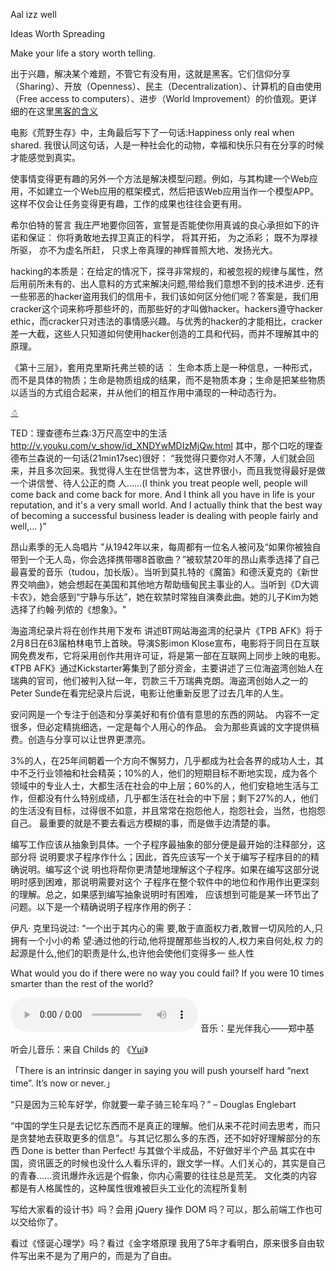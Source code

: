Aal izz well

Ideas Worth Spreading

Make your life a story worth telling.

出于兴趣，解决某个难题，不管它有没有用，这就是黑客。它们信仰分享（Sharing）、开放（Openness）、民主（Decentralization）、计算机的自由使用（Free access to computers）、进步（World Improvement）的价值观。更详细的在这里[黑客的含义](http://www.ruanyifeng.com/blog/2011/04/on_hacker.html)

电影《荒野生存》中，主角最后写下了一句话:Happiness only real when shared. 
我很认同这句话，人是一种社会化的动物，幸福和快乐只有在分享的时候才能感觉到真实。


使事情变得更有趣的另外一个方法是解决模型问题。例如，与其构建一个Web应用，不如建立一个Web应用的框架模式，然后把该Web应用当作一个模型APP。这样不仅会让任务变得更有趣，工作的成果也往往会更有用。

希尔伯特的誓言
我庄严地要你回答，宣誓是否能使你用真诚的良心承担如下的许诺和保证： 你将勇敢地去捍卫真正的科学， 将其开拓， 为之添彩； 既不为厚禄所驱， 亦不为虚名所赶， 只求上帝真理的神辉普照大地、发扬光大。

hacking的本质是：在给定的情况下，探寻非常规的，和被忽视的规律与属性，然后用前所未有的、出人意料的方式来解决问题,带给我们意想不到的技术进步.
还有一些邪恶的hacker盗用我们的信用卡，我们该如何区分他们呢？答案是，我们用cracker这个词来称呼那些坏的，而那些好的才叫做hacker。hackers遵守hacker ethic，而cracker只对违法的事情感兴趣。与优秀的hacker的才能相比，cracker差一大截，这些人只知道如何使用hacker创造的工具和代码，而并不理解其中的原理。

《第十三层》，套用克里斯托弗兰顿的话 ：
生命本质上是一种信息，一种形式，而不是具体的物质；生命是物质组成的结果，而不是物质本身；生命是把某些物质以适当的方式组合起来，并从他们的相互作用中涌现的一种动态行为。



<a href="%e2%98%83">☃</a>


TED：理查德布兰森:3万尺高空中的生活
http://v.youku.com/v_show/id_XNDYwMDIzMjQw.html
其中，那个口吃的理查德布兰森说的一句话(21min17sec)很好：
“我觉得只要你对人不薄，人们就会回来，并且多次回来。我觉得人生在世信誉为本，这世界很小，而且我觉得最好是做一个讲信誉、待人公正的商 人……(I think you treat people well, people will come back and come back for more. And I think all you have in life is your reputation, and it's a very small world. And I actually think that the best way of becoming a successful business leader is dealing with people fairly and well,... )”



昂山素季的无人岛唱片
"从1942年以来，每周都有一位名人被问及“如果你被独自带到一个无人岛，你会选择携带哪8首歌曲？”被软禁20年的昂山素季选择了自己最喜爱的音乐（tudou，加长版）。当听到莫扎特的《魔笛》和德沃夏克的《新世界交响曲》，她会想起在美国和其他地方帮助缅甸民主事业的人。当听到《D大调卡农》，她会感到“宁静与乐达”，她在软禁时常独自演奏此曲。她的儿子Kim为她选择了约翰·列侬的《想象》。"




海盗湾纪录片将在创作共用下发布
讲述BT网站海盗湾的纪录片《TPB AFK》将于2月8日在63届柏林电节上首映。导演S影imon Klose宣布，电影将于同日在互联网免费发布，它将采用创作共用许可证，将是第一部在互联网上同步上映的电影。《TPB AFK》通过Kickstarter筹集到了部分资金，主要讲述了三位海盗湾创始人在瑞典的官司，他们被判入狱一年，罚款三千万瑞典克朗。海盗湾创始人之一的Peter Sunde在看完纪录片后说，电影让他重新反思了过去几年的人生。


安问网是一个专注于创造和分享美好和有价值有意思的东西的网站。 内容不一定很多，但必定精挑细选，一定是每个人用心的作品。 会为那些真诚的文字提供稿费。创造与分享可以让世界更漂亮。



3%的人，在25年间朝着一个方向不懈努力，几乎都成为社会各界的成功人士，其中不乏行业领袖和社会精英；10%的人，他们的短期目标不断地实现，成为各个领域中的专业人士，大都生活在社会的中上层；60%的人，他们安稳地生活与工作，但都没有什么特别成绩，几乎都生活在社会的中下层；剩下27%的人，他们的生活没有目标，过得很不如意，并且常常在抱怨他人，抱怨社会，当然，也抱怨自己。
最重要的就是不要去看远方模糊的事，而是做手边清楚的事。

编写工作应该从抽象到具体。一个子程序最抽象的部分便是最开始的注释部分，这部分将
说明要求子程序作什么；因此，首先应该写一个关于编写子程序目的的精确说明。编写这个说
明也将帮你更清楚地理解这个子程序。如果在编写这部分说明时感到困难，那说明需要对这个
子程序在整个软件中的地位和作用作出更深刻的理解。总之，如果感到编写抽象说明时有困难，
应该想到可能是某一环节出了问题。以下是一个精确说明子程序作用的例子：

伊凡·
克里玛说过:
“一个出于其内心的需
要,敢于直面权力者,敢冒一切风险的人,只拥有一个小小的希
望:通过他的行动,他将提醒那些当权的人,权力来自何处,权
力的起源是什么,他们的职责是什么,也许他会使他们变得多一
些人性

What would you do if there were no way you could fail? If you were 10 times smarter than the rest of the world?

<div class="audio">
<audio controls="controls">
<source src="http://lhtlyybox.googlecode.com/files/m.ogg" type="audio/ogg" /> 
您的浏览器不支持 audio 标签。
</audio>
音乐：星光伴我心——郑中基
</div>


<p>听会儿音乐：来自 Childs 的 《<a href="http://music.douban.com/subject/1939243/" target=_blank"">Yui</a>》</p>
<script type="text/javascript" src="http://www.xiami.com/widget/player-single?uid=0&sid=3473233&mode=js"></script>


「There is an intrinsic danger in saying you will push yourself hard “next time”. It’s now or never.」



“只是因为三轮车好学，你就要一辈子骑三轮车吗？” – Douglas Englebart

“中国的学生只是去记忆东西而不是真正的理解。他们从来不花时间去思考，而只是贪婪地去获取更多的信息”。与其记忆那么多的东西，还不如好好理解部分的东西
Done is better than Perfect!
与其做个半成品，不好做好半个产品
其实在中国，资讯匮乏的时候也没什么人看乐评的，跟文学一样。人们关心的，其实是自己的青春……资讯爆炸永远是个假象，你内心需要的往往总是荒芜。
文化类的内容都是有人格属性的，这种属性很难被巨头工业化的流程所复制

写给大家看的设计书》吗？会用 jQuery 操作 DOM 吗？可以，那么前端工作也可以交给你了。

看过《怪诞心理学》吗？看过《金字塔原理
我用了5年才看明白，原来很多自由软件写出来不是为了用户的，而是为了自由。